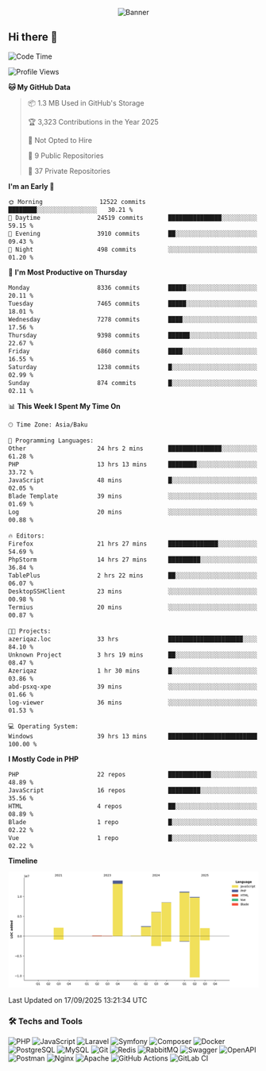 <!--WALLPAPER-->
<p align='center'>
  <img src='assets/wallpapers/2.gif' alt='Banner'>
</p>
<!--/WALLPAPER-->

## Hi there 👋

<!--START_SECTION:waka-->
![Code Time](http://img.shields.io/badge/Code%20Time-301%20hrs%206%20mins-blue)

![Profile Views](http://img.shields.io/badge/Profile%20Views-0-blue)

**🐱 My GitHub Data** 

> 📦 1.3 MB Used in GitHub's Storage 
 > 
> 🏆 3,323 Contributions in the Year 2025
 > 
> 🚫 Not Opted to Hire
 > 
> 📜 9 Public Repositories 
 > 
> 🔑 37 Private Repositories 
 > 
**I'm an Early 🐤** 

```text
🌞 Morning                12522 commits       ████████░░░░░░░░░░░░░░░░░   30.21 % 
🌆 Daytime                24519 commits       ███████████████░░░░░░░░░░   59.15 % 
🌃 Evening                3910 commits        ██░░░░░░░░░░░░░░░░░░░░░░░   09.43 % 
🌙 Night                  498 commits         ░░░░░░░░░░░░░░░░░░░░░░░░░   01.20 % 
```
📅 **I'm Most Productive on Thursday** 

```text
Monday                   8336 commits        █████░░░░░░░░░░░░░░░░░░░░   20.11 % 
Tuesday                  7465 commits        █████░░░░░░░░░░░░░░░░░░░░   18.01 % 
Wednesday                7278 commits        ████░░░░░░░░░░░░░░░░░░░░░   17.56 % 
Thursday                 9398 commits        ██████░░░░░░░░░░░░░░░░░░░   22.67 % 
Friday                   6860 commits        ████░░░░░░░░░░░░░░░░░░░░░   16.55 % 
Saturday                 1238 commits        █░░░░░░░░░░░░░░░░░░░░░░░░   02.99 % 
Sunday                   874 commits         █░░░░░░░░░░░░░░░░░░░░░░░░   02.11 % 
```


📊 **This Week I Spent My Time On** 

```text
🕑︎ Time Zone: Asia/Baku

💬 Programming Languages: 
Other                    24 hrs 2 mins       ███████████████░░░░░░░░░░   61.28 % 
PHP                      13 hrs 13 mins      ████████░░░░░░░░░░░░░░░░░   33.72 % 
JavaScript               48 mins             █░░░░░░░░░░░░░░░░░░░░░░░░   02.05 % 
Blade Template           39 mins             ░░░░░░░░░░░░░░░░░░░░░░░░░   01.69 % 
Log                      20 mins             ░░░░░░░░░░░░░░░░░░░░░░░░░   00.88 % 

🔥 Editors: 
Firefox                  21 hrs 27 mins      ██████████████░░░░░░░░░░░   54.69 % 
PhpStorm                 14 hrs 27 mins      █████████░░░░░░░░░░░░░░░░   36.84 % 
TablePlus                2 hrs 22 mins       ██░░░░░░░░░░░░░░░░░░░░░░░   06.07 % 
DesktopSSHClient         23 mins             ░░░░░░░░░░░░░░░░░░░░░░░░░   00.98 % 
Termius                  20 mins             ░░░░░░░░░░░░░░░░░░░░░░░░░   00.87 % 

🐱‍💻 Projects: 
azeriqaz.loc             33 hrs              █████████████████████░░░░   84.10 % 
Unknown Project          3 hrs 19 mins       ██░░░░░░░░░░░░░░░░░░░░░░░   08.47 % 
Azeriqaz                 1 hr 30 mins        █░░░░░░░░░░░░░░░░░░░░░░░░   03.86 % 
abd-psxq-xpe             39 mins             ░░░░░░░░░░░░░░░░░░░░░░░░░   01.66 % 
log-viewer               36 mins             ░░░░░░░░░░░░░░░░░░░░░░░░░   01.53 % 

💻 Operating System: 
Windows                  39 hrs 13 mins      █████████████████████████   100.00 % 
```

**I Mostly Code in PHP** 

```text
PHP                      22 repos            ████████████░░░░░░░░░░░░░   48.89 % 
JavaScript               16 repos            █████████░░░░░░░░░░░░░░░░   35.56 % 
HTML                     4 repos             ██░░░░░░░░░░░░░░░░░░░░░░░   08.89 % 
Blade                    1 repo              █░░░░░░░░░░░░░░░░░░░░░░░░   02.22 % 
Vue                      1 repo              █░░░░░░░░░░░░░░░░░░░░░░░░   02.22 % 
```



**Timeline**

![Lines of Code chart](https://raw.githubusercontent.com/feridnesibzade/feridnesibzade/main/assets/bar_graph.png)


 Last Updated on 17/09/2025 13:21:34 UTC
<!--END_SECTION:waka-->

### 🛠️ Techs and Tools

![PHP](https://img.shields.io/badge/PHP-777BB4?style=for-the-badge&logo=php&logoColor=white)
![JavaScript](https://img.shields.io/badge/JavaScript-F7DF1E?style=for-the-badge&logo=javascript&logoColor=000)
![Laravel](https://img.shields.io/badge/Laravel-F55247?style=for-the-badge&logo=laravel&logoColor=white)
![Symfony](https://img.shields.io/badge/Symfony-000000?style=for-the-badge&logo=symfony&logoColor=white)
![Composer](https://img.shields.io/badge/Composer-885630?style=for-the-badge&logo=composer&logoColor=white)
![Docker](https://img.shields.io/badge/Docker-2496ED?style=for-the-badge&logo=docker&logoColor=white)
![PostgreSQL](https://img.shields.io/badge/PostgreSQL-4169E1?style=for-the-badge&logo=postgresql&logoColor=white)
![MySQL](https://img.shields.io/badge/MySQL-4479A1?style=for-the-badge&logo=mysql&logoColor=white)
![Git](https://img.shields.io/badge/Git-F05032?style=for-the-badge&logo=git&logoColor=white)
![Redis](https://img.shields.io/badge/Redis-DC382D?style=for-the-badge&logo=redis&logoColor=white)
![RabbitMQ](https://img.shields.io/badge/RabbitMQ-FF6600?style=for-the-badge&logo=rabbitmq&logoColor=white)
![Swagger](https://img.shields.io/badge/Swagger-85EA2D?style=for-the-badge&logo=swagger&logoColor=black)
![OpenAPI](https://img.shields.io/badge/OpenAPI-6BA539?style=for-the-badge&logo=openapiinitiative&logoColor=white)
![Postman](https://img.shields.io/badge/Postman-FF6C37?style=for-the-badge&logo=postman&logoColor=white)
![Nginx](https://img.shields.io/badge/Nginx-009639?style=for-the-badge&logo=nginx&logoColor=white)
![Apache](https://img.shields.io/badge/Apache-D22128?style=for-the-badge&logo=apache&logoColor=white)
![GitHub Actions](https://img.shields.io/badge/GitHub%20Actions-2088FF?style=for-the-badge&logo=githubactions&logoColor=white)
![GitLab CI](https://img.shields.io/badge/GitLab%20CI-FC6D26?style=for-the-badge&logo=gitlab&logoColor=white)

